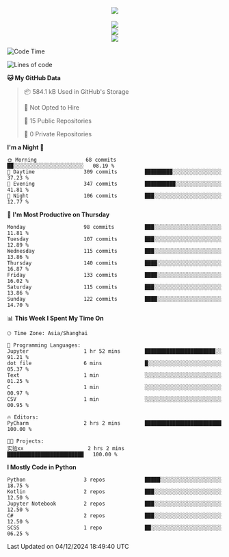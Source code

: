 <div align="center">
  <img src="https://readme-typing-svg.demolab.com?font=Zhi+Mang+Xing&size=40&pause=1000&color=000000&center=true&vCenter=true&lines=Baymax%E5%B0%8F%E6%8C%AF;Hello%20World"/><br/>
  <br/>
  <img src="https://skillicons.dev/icons?i=java,kotlin,python,c,cpp,html,css,javascript" /><br/>
  <img src="https://skillicons.dev/icons?i=spring,vue,pytorch,maven,gradle,mysql,sqlite,linux" /><br/>
  <img src="https://skillicons.dev/icons?i=idea,pycharm,webstorm,androidstudio,vscode,git,vim,md" /><br/>
</div>

<!--START_SECTION:waka-->
![Code Time](http://img.shields.io/badge/Code%20Time-404%20hrs%2040%20mins-blue)

![Lines of code](https://img.shields.io/badge/From%20Hello%20World%20I%27ve%20Written-5.3%20million%20lines%20of%20code-blue)

**🐱 My GitHub Data** 

> 📦 584.1 kB Used in GitHub's Storage 
 > 
> 🚫 Not Opted to Hire
 > 
> 📜 15 Public Repositories 
 > 
> 🔑 0 Private Repositories 
 > 
**I'm a Night 🦉** 

```text
🌞 Morning                68 commits          ██░░░░░░░░░░░░░░░░░░░░░░░   08.19 % 
🌆 Daytime                309 commits         █████████░░░░░░░░░░░░░░░░   37.23 % 
🌃 Evening                347 commits         ██████████░░░░░░░░░░░░░░░   41.81 % 
🌙 Night                  106 commits         ███░░░░░░░░░░░░░░░░░░░░░░   12.77 % 
```
📅 **I'm Most Productive on Thursday** 

```text
Monday                   98 commits          ███░░░░░░░░░░░░░░░░░░░░░░   11.81 % 
Tuesday                  107 commits         ███░░░░░░░░░░░░░░░░░░░░░░   12.89 % 
Wednesday                115 commits         ███░░░░░░░░░░░░░░░░░░░░░░   13.86 % 
Thursday                 140 commits         ████░░░░░░░░░░░░░░░░░░░░░   16.87 % 
Friday                   133 commits         ████░░░░░░░░░░░░░░░░░░░░░   16.02 % 
Saturday                 115 commits         ███░░░░░░░░░░░░░░░░░░░░░░   13.86 % 
Sunday                   122 commits         ████░░░░░░░░░░░░░░░░░░░░░   14.70 % 
```


📊 **This Week I Spent My Time On** 

```text
🕑︎ Time Zone: Asia/Shanghai

💬 Programming Languages: 
Jupyter                  1 hr 52 mins        ███████████████████████░░   91.21 % 
dot file                 6 mins              █░░░░░░░░░░░░░░░░░░░░░░░░   05.37 % 
Text                     1 min               ░░░░░░░░░░░░░░░░░░░░░░░░░   01.25 % 
C                        1 min               ░░░░░░░░░░░░░░░░░░░░░░░░░   00.97 % 
CSV                      1 min               ░░░░░░░░░░░░░░░░░░░░░░░░░   00.95 % 

🔥 Editors: 
PyCharm                  2 hrs 2 mins        █████████████████████████   100.00 % 

🐱‍💻 Projects: 
实验xx                     2 hrs 2 mins        █████████████████████████   100.00 % 
```

**I Mostly Code in Python** 

```text
Python                   3 repos             █████░░░░░░░░░░░░░░░░░░░░   18.75 % 
Kotlin                   2 repos             ███░░░░░░░░░░░░░░░░░░░░░░   12.50 % 
Jupyter Notebook         2 repos             ███░░░░░░░░░░░░░░░░░░░░░░   12.50 % 
C#                       2 repos             ███░░░░░░░░░░░░░░░░░░░░░░   12.50 % 
SCSS                     1 repo              ██░░░░░░░░░░░░░░░░░░░░░░░   06.25 % 
```




 Last Updated on 04/12/2024 18:49:40 UTC
<!--END_SECTION:waka-->





